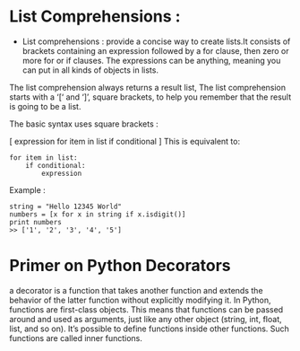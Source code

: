 # List Comprehensions :


* List comprehensions :  provide a concise way to create lists.It consists of brackets containing an expression followed by a for clause, then zero or more for or if clauses. The expressions can be anything, meaning you can put in all kinds of objects in lists.

The list comprehension always returns a result list, The list comprehension starts with
 a ‘[‘ and ‘]’, square brackets, to help you remember that the result is going to be a list.


 The basic syntax uses square brackets :

[ expression for item in list if conditional ] This is equivalent to:

~~~~
for item in list:
    if conditional:
        expression
~~~~~~~~~~~
Example :
~~~~~~~~~~~
string = "Hello 12345 World"
numbers = [x for x in string if x.isdigit()]
print numbers
>> ['1', '2', '3', '4', '5']
~~~~~~~~~~~


# Primer on Python Decorators

a decorator is a function that takes another function and extends the behavior of the latter function without explicitly modifying it.
In Python, functions are first-class objects. This means that functions can be passed around and used as arguments, just like any other object (string, int, float, list, and so on).
It’s possible to define functions inside other functions. Such functions are called inner functions.